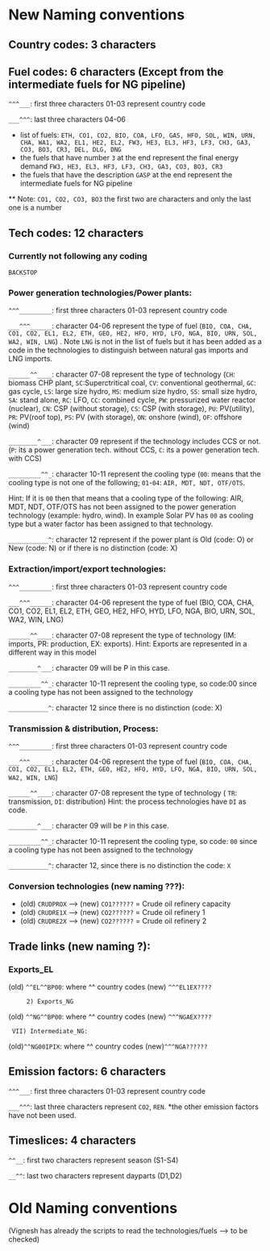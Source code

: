 # New Naming conventions

## Country codes: 3 characters

## Fuel codes: 6 characters (Except from the intermediate fuels for NG pipeline)


`^^^___`: first three characters 01-03 represent country code

`___^^^`: last three characters 04-06
- list of fuels: `ETH, CO1, CO2, BIO, COA, LFO, GAS, HFO, SOL, WIN, URN, CHA, WA1, WA2, EL1, HE2, EL2, FW3, HE3, EL3, HF3, LF3, CH3, GA3, CO3, BO3, CR3, DEL, DLG, DNG`
- the fuels that have number `3` at the end represent the final energy demand `FW3, HE3, EL3, HF3, LF3, CH3, GA3, CO3, BO3, CR3`
- the fuels that have the description `GASP` at the end represent the intermediate fuels for NG pipeline

** Note: `CO1, CO2, CO3, BO3` the first two are characters and only the last one is a number

## Tech codes: 12 characters

### Currently not following any coding

`BACKSTOP`

### Power generation technologies/Power plants:

`^^^_________`: first three characters 01-03 represent country code

`___^^^______`: character 04-06 represent the type of fuel (`BIO, COA, CHA, CO1, CO2, EL1, EL2,
ETH, GEO, HE2, HFO, HYD, LFO, NGA, BIO, URN, SOL, WA2, WIN, LNG`) . Note `LNG` is not in the list of fuels but it has been added as a code in the technologies to distinguish between natural gas imports and LNG imports.

`______^^____`: character 07-08 represent the type of technology (`CH`: biomass CHP plant, `SC`:Superctritical coal, `CV`: conventional geothermal, `GC`: gas cycle, `LS`: large size hydro, `MS`: medium size hydro, `SS`: small size hydro, `SA`: stand alone, `RC`: LFO, `CC`: combined cycle, `PW`: pressurized water reactor (nuclear), `CN`: CSP (without storage), `CS`: CSP (with                           storage), `PU`: PV(utility), `PR`: PV(roof top), `PS`: PV (with storage), `ON`: onshore (wind), `OF`: offshore (wind)

`________^___`: character 09 represent if the technology includes CCS or not. (`P`: its a power
generation tech. without CCS, `C`: its a power generation tech. with CCS)

`_________^^_`: character 10-11 represent the cooling type (`00`: means that the cooling type is not one of the following; `01`-`04`: `AIR, MDT, NDT, OTF/OTS`.

Hint: If it is `00` then that means that a cooling type of the following: AIR, MDT, NDT, OTF/OTS has
not been assigned to the power generation technology (example: hydro, wind).
In example Solar PV has `00` as cooling type but a water factor has been assigned to that technology.

`___________^`: character 12 represent if the power plant is Old (code: O) or New (code: N) or if there is no distinction (code: X)

### Extraction/import/export technologies:

`^^^_________`: first three characters 01-03 represent country code

`___^^^______`: character 04-06 represent the type of fuel (BIO, COA, CHA, CO1, CO2, EL1, EL2, ETH, GEO, HE2, HFO, HYD, LFO, NGA, BIO,                   URN, SOL, WA2, WIN, LNG)

`______^^____`: character 07-08 represent the type of technology (IM: imports, PR: production, EX: exports).
                Hint: Exports are represented in a different way in this model

`________^___`: character 09 will be P in this case.

`_________^^_`: character 10-11 represent the cooling type, so code:00 since a cooling type has not been assigned to the technology

`___________^`: character 12 since there is no distinction (code: X)


### Transmission & distribution, Process:

`^^^_________`: first three characters 01-03 represent country code

`___^^^______`: character 04-06 represent the type of fuel (`BIO, COA, CHA, CO1, CO2, EL1, EL2, ETH, GEO, HE2, HFO, HYD, LFO, NGA, BIO, URN, SOL, WA2, WIN, LNG`)

`______^^____`: character 07-08 represent the type of technology (
    `TR`: transmission, `DI`: distribution)
                Hint: the process technologies have `DI` as code.

`________^___`: character 09 will be `P` in this case.

`_________^^_`: character 10-11 represent the cooling type, so code: `00` since a cooling type has not been assigned to the technology

`___________^`: character 12, since there is no distinction the code: `X`


### Conversion technologies (new naming ???):

- (old) `CRUDPROX`	--> (new) `CO1??????`	= Crude oil refinery capacity
- (old) `CRUDRE1X` --> (new) `CO2??????`	= Crude oil refinery 1
- (old) `CRUDRE2X` --> (new) `CO2??????`	= Crude oil refinery 2

## Trade links (new naming ?):

### Exports_EL

  (old) `^^EL^^BP00`: where ^^ country codes
  (new) `^^^EL1EX????`

         2) Exports_NG
  (old) `^^NG^^BP00`: where ^^ country codes
  (new) `^^^NGAEX????`

     VII) Intermediate_NG:
  (old)`^^NG00IPIX`: where ^^ country codes
  (new)`^^^NGA??????`


## Emission factors: 6 characters

`^^^___`: first three characters 01-03 represent country code

`___^^^`: last three characters represent `CO2`, `REN`.
*the other emission factors have not been used.

## Timeslices: 4 characters

`^^__`: first two characters represent season (S1-S4)

`__^^`: last two characters represent dayparts (D1,D2)


# Old Naming conventions

(Vignesh has already the scripts to read the technologies/fuels --> to be checked)


